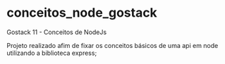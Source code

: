 # conceitos_node_gostack
Gostack 11 - Conceitos de NodeJs


Projeto realizado afim de fixar os conceitos básicos de uma api em node utilizando a biblioteca express;
